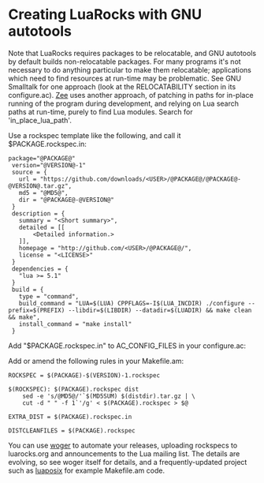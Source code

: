 # Creating LuaRocks with GNU autotools

Note that LuaRocks requires packages to be relocatable, and GNU autotools by
default builds non-relocatable packages. For many programs it's not necessary
to do anything particular to make them relocatable; applications which need to
find resources at run-time may be problematic. See GNU Smalltalk for one
approach (look at the RELOCATABILITY section in its configure.ac).
[Zee](http://github.com/rrthomas/zee) uses another approach, of patching in
paths for in-place running of the program during development, and relying on
Lua search paths at run-time, purely to find Lua modules. Search for
'in_place_lua_path'.

Use a rockspec template like the following, and call it $PACKAGE.rockspec.in:

```
package="@PACKAGE@"
 version="@VERSION@-1"
 source = {
   url = "https://github.com/downloads/<USER>/@PACKAGE@/@PACKAGE@-@VERSION@.tar.gz",
   md5 = "@MD5@",
   dir = "@PACKAGE@-@VERSION@"
 }
 description = {
   summary = "<Short summary>",
   detailed = [[
       <Detailed information.>
   ]],
   homepage = "http://github.com/<USER>/@PACKAGE@/",
   license = "<LICENSE>"
 }
 dependencies = {
   "lua >= 5.1"
 }
 build = {
   type = "command",
   build_command = "LUA=$(LUA) CPPFLAGS=-I$(LUA_INCDIR) ./configure --prefix=$(PREFIX) --libdir=$(LIBDIR) --datadir=$(LUADIR) && make clean && make",
   install_command = "make install"
 }
```

Add "$PACKAGE.rockspec.in" to AC_CONFIG_FILES in your configure.ac:

Add or amend the following rules in your Makefile.am:

```
ROCKSPEC = $(PACKAGE)-$(VERSION)-1.rockspec
```

```
$(ROCKSPEC): $(PACKAGE).rockspec dist
 	sed -e 's/@MD5@/'`$(MD5SUM) $(distdir).tar.gz | \
 	cut -d " " -f 1`'/g' < $(PACKAGE).rockspec > $@
```

```
EXTRA_DIST = $(PACKAGE).rockspec.in
```

```
DISTCLEANFILES = $(PACKAGE).rockspec
```

You can use [woger](http://github.com/rrthomas/woger/) to automate your
releases, uploading rockspecs to luarocks.org and announcements to the Lua
mailing list. The details are evolving, so see woger itself for details, and a
frequently-updated project such as
[luaposix](http://github.com/luaposix/luaposix/) for example Makefile.am code.
